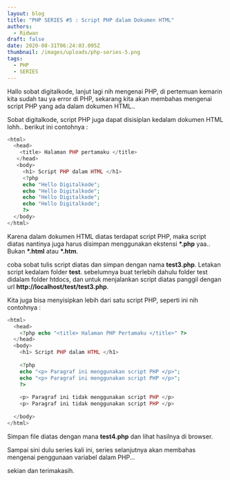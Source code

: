 ```yaml
---
layout: blog
title: "PHP SERIES #5 : Script PHP dalam Dokumen HTML"
authors:
  - Ridwan
draft: false
date: 2020-08-31T06:24:03.095Z
thumbnail: /images/uploads/php-series-5.png
tags:
  - PHP
  - SERIES
---
```

Hallo sobat digitalkode, lanjut lagi nih mengenai PHP, di pertemuan kemarin kita sudah tau ya error di PHP, sekarang kita akan membahas mengenai script PHP yang ada dalam dokumen HTML..

Sobat digitalkode, script PHP juga dapat disisiplan kedalam dokumen HTML lohh.. berikut ini contohnya :

```php
<html>
  <head>
    <title> Halaman PHP pertamaku </title>
   </head>
   <body>
     <h1> Script PHP dalam HTML </h1>
     <?php
     echo "Hello Digitalkode";
     echo "Hello Digitalkode";
     echo "Hello Digitalkode";
     echo "Hello Digitalkode";
     ?>
  </body>
</html>
```

Karena dalam dokumen HTML diatas terdapat script PHP, maka script diatas nantinya juga harus disimpan menggunakan ekstensi **\*.php** yaa.. Bukan **\*.html** atau **\*.htm**.

coba sobat tulis script diatas dan simpan dengan nama **test3.php**. Letakan script kedalam folder **test**. sebelumnya buat terlebih dahulu folder test didalam folder htdocs, dan untuk menjalankan script diatas panggil dengan url **http://localhost/test/test3.php**.

Kita juga bisa menyisipkan lebih dari satu script PHP, seperti ini nih contohnya :

```php
<html>
  <head>
    <?php echo "<title> Halaman PHP Pertamaku </title>" ?>
  </head>
  <body>
    <h1> Script PHP dalam HTML </h1>
    
    <?php
    echo "<p> Paragraf ini menggunakan script PHP </p>";
    echo "<p> Paragraf ini menggunakan script PHP </p>";
    ?>
    
    <p> Paragraf ini tidak menggunakan script PHP </p>
    <p> Paragraf ini tidak menggunakan script PHP </p>
    
  </body>
</html>
```

Simpan file diatas dengan mana **test4.php** dan lihat hasilnya di browser.

Sampai sini dulu series kali ini, series selanjutnya akan membahas mengenai penggunaan variabel dalam PHP...

sekian dan terimakasih.